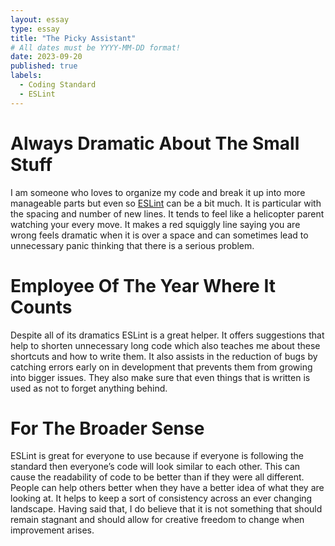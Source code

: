 ```yaml
---
layout: essay
type: essay
title: "The Picky Assistant"
# All dates must be YYYY-MM-DD format!
date: 2023-09-20
published: true
labels:
  - Coding Standard
  - ESLint
---
```

# Always Dramatic About The Small Stuff

I am someone who loves to organize my code and break it up into more manageable parts but even so [ESLint](https://eslint.org/) can be a bit much. It is particular with the spacing and number of new lines.  It tends to feel like a helicopter parent watching your every move. It makes a red squiggly line saying you are wrong feels dramatic when it is over a space and can sometimes lead to unnecessary panic thinking that there is a serious problem.

# Employee Of The Year Where It Counts

Despite all of its dramatics ESLint is a great helper. It offers suggestions that help to shorten unnecessary long code which also teaches me about these shortcuts and how to write them. It also assists in the reduction of bugs by catching errors early on in development that prevents them from growing into bigger issues. They also make sure that even things that is written is used as not to forget anything behind.

# For The Broader Sense

ESLint is great for everyone to use because if everyone is following the standard then everyone’s code will look similar to each other. This can cause the readability of code to be better than if they were all different. People can help others better when they have a better idea of what they are looking at. It helps to keep a sort of consistency across an ever changing landscape. Having said that, I do believe that it is not something that should remain stagnant and should allow for creative freedom to change when improvement arises. 
